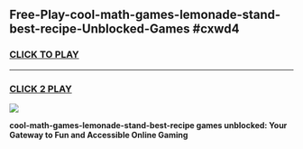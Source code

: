 
## Free-Play-cool-math-games-lemonade-stand-best-recipe-Unblocked-Games #cxwd4
<h3>
<a href="https://news.freeplayer.one?title=cool-math-games-lemonade-stand-best-recipe&ref=8M">CLICK TO PLAY</a></h3>
<hr>

<h3>
<a href="https://news.freeplayer.one?title=cool-math-games-lemonade-stand-best-recipe&ref=8M">CLICK 2 PLAY</a>
  
</h3>

<a href="https://news.freeplayer.one?title=cool-math-games-lemonade-stand-best-recipe&ref=8M"><img src="https://clearcache.store/games.png"></a>


**cool-math-games-lemonade-stand-best-recipe games unblocked: Your Gateway to Fun and Accessible Online Gaming**
